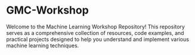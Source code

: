 # GMC-Workshop
Welcome to the Machine Learning Workshop Repository! This repository serves as a comprehensive collection of resources, code examples, and practical projects designed to help you understand and implement various machine learning techniques.
